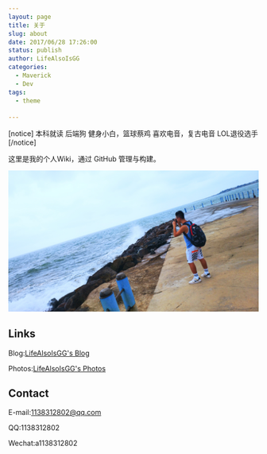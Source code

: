 ```yaml
---
layout: page
title: 关于
slug: about
date: 2017/06/28 17:26:00
status: publish
author: LifeAlsoIsGG
categories: 
  - Maverick
  - Dev
tags: 
  - theme

---
```


[notice]
本科就读
后端狗
健身小白，篮球蔡鸡
喜欢电音，复古电音
LOL退役选手
[/notice]

这里是我的个人Wiki，通过 GitHub 管理与构建。



![](images/about.jpg)



## Links

Blog:[LifeAlsoIsGG's Blog](https://blog.lifeisgg.online/)

Photos:[LifeAlsoIsGG's Photos](https://photo.lifeisgg.online/)

## Contact

E-mail:1138312802@qq.com

QQ:1138312802

Wechat:a1138312802